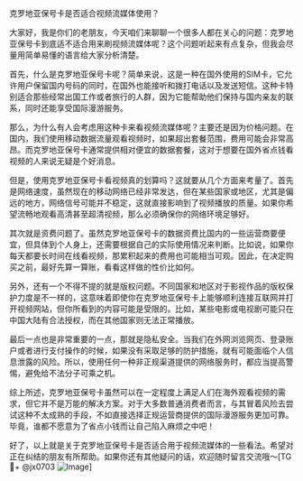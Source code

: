 克罗地亚保号卡是否适合视频流媒体使用？

大家好，我是你们的老朋友，今天咱们来聊聊一个很多人都在关心的问题：克罗地亚保号卡到底适不适合用来刷视频流媒体呢？这个问题听起来有点复杂，但我会尽量用简单易懂的语言给大家分析清楚。

首先，什么是克罗地亚保号卡呢？简单来说，这是一种在国外使用的SIM卡，它允许用户保留国内号码的同时，在国外也能接听和拨打电话以及发送短信。这种卡特别适合那些经常出国工作或者旅行的人群，因为它能帮助他们保持与国内亲友的联系，同时还能享受国际漫游服务。

那么，为什么有人会考虑用这种卡来看视频流媒体呢？主要还是因为价格问题。在国内，我们使用移动数据流量观看视频时，如果超出套餐范围，费用可能会非常高昂。而克罗地亚保号卡通常提供相对便宜的数据套餐，这对于想要在国外省点钱看视频的人来说无疑是个好消息。

但是，使用克罗地亚保号卡看视频真的划算吗？这就要从几个方面来考量了。首先是网络速度，虽然现在的移动网络已经非常发达，但在某些国家或地区，尤其是偏远的地方，网络信号可能并不稳定，这就直接影响到了视频播放的质量。如果你希望流畅地观看高清甚至超清视频，那么必须确保你的网络环境足够好。

其次就是资费问题了。虽然克罗地亚保号卡的数据资费比国内的一些运营商要便宜，但具体到个人身上，还需要根据自己的实际使用情况来判断。比如说，如果你每天都要长时间在线看视频，那累积起来的费用也可能相当可观。因此，在决定购买之前，最好先算一算账，看看这样做的性价比如何。

另外，还有一个不得不提的就是版权问题。不同国家和地区对于影视作品的版权保护力度是不一样的，这意味着即使你在克罗地亚保号卡上能够顺利连接互联网并打开视频网站，但你所看到的内容可能是受限的。比如，某些电影或电视剧可能只在中国大陆有合法授权，而在其他国家则无法正常播放。

最后一点也是非常重要的一点，那就是隐私安全。当我们在外网浏览网页、登录账户或者进行支付操作的时候，如果没有采取足够的防护措施，就有可能面临个人信息泄露的风险。所以，使用任何一种非正规渠道提供的网络服务时，都应当提高警惕，避免给不法分子可乘之机。

综上所述，克罗地亚保号卡虽然可以在一定程度上满足人们在海外观看视频的需求，但它并不是万能的解决方案。对于大多数普通消费者而言，与其冒着风险去尝试这种不太成熟的手段，不如直接选择正规运营商提供的国际漫游服务更加可靠。毕竟，谁都不愿意为了省点小钱而让自己陷入麻烦之中吧！

好了，以上就是关于克罗地亚保号卡是否适合用于视频流媒体的一些看法。希望对正在纠结的朋友有所帮助。如果你还有其他疑问的话，欢迎随时留言交流哦～[TG💪+ @jx0703 ![Image](https://github.com/user-attachments/assets/dbca1d08-cadb-493c-b0ec-ad6f7a83f270)]